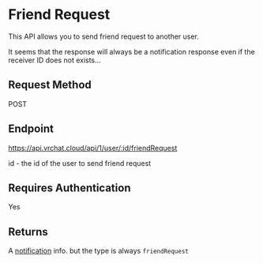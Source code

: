 # Friend Request

This API allows you to send friend request to another user.

It seems that the response will always be a notification response even if the receiver ID does not exists...

## Request Method 
POST

## Endpoint
https://api.vrchat.cloud/api/1/user/:id/friendRequest

id - the id of the user to send friend request

## Requires Authentication
Yes

## Returns

A [notification](NotificationAPI/SendNotification.md) info. but the type is always `friendRequest`